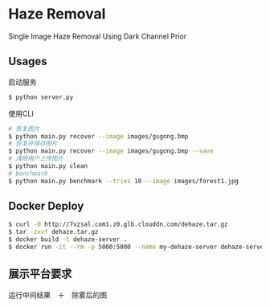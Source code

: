 # Haze Removal
Single Image Haze Removal Using Dark Channel Prior

## Usages

启动服务

```bash
$ python server.py
```

使用CLI

```bash
# 恢复图片
$ python main.py recover --image images/gugong.bmp
# 恢复并保存图片
$ python main.py recover --image images/gugong.bmp --save
# 清除用户上传图片
$ python main.py clean
# benchmark
$ python main.py benchmark --tries 10 --image images/forest1.jpg
```

## Docker Deploy

```bash
$ curl -O http://7vzsal.com1.z0.glb.clouddn.com/dehaze.tar.gz
$ tar -zxvf dehaze.tar.gz
$ docker build -t dehaze-server .
$ docker run -it --rm -p 5000:5000 --name my-dehaze-server dehaze-server
```

## 展示平台要求
运行中间结果　＋　除雾后的图
